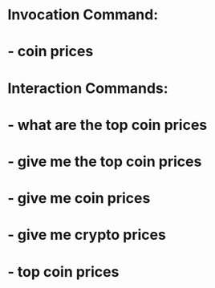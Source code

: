 # Invocation Command: 
# - coin prices
  
# Interaction Commands: 
  # - what are the top coin prices
  # - give me the top coin prices
  # - give me coin prices
  # - give me crypto prices
  # - top coin prices
